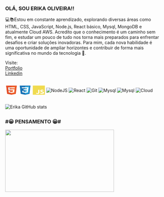 ### OLÁ, SOU ERIKA OLIVEIRA!!

 💻📚Estou em constante aprendizado, explorando diversas áreas como HTML, CSS, JavaScript, Node.js, React básico, Mysql, MongoDB e atualmente Cloud AWS.
 Acredito que o conhecimento é um caminho sem fim, e estudar um pouco de tudo nos torna mais preparados para enfrentar desafios e criar soluções inovadoras. Para mim, cada nova 
 habilidade é uma oportunidade de ampliar horizontes e contribuir de forma mais significativa no mundo da tecnologia 🙂.

 Visite:<br>
 [Portfolio](http://portfolio-erika-azure.vercel.app) <br>
 [Linkedin](https://www.linkedin.com/in/erika-oliveira-11302432a/)
 

<div style="display: inline_block"><br>
<img align="center" alt="HTML" height="30" width="40" src="https://raw.githubusercontent.com/devicons/devicon/master/icons/html5/html5-original.svg">
<img align="center" alt="CSS" height="30" width="40" src="https://raw.githubusercontent.com/devicons/devicon/master/icons/css3/css3-original.svg">
<img align="center" alt="Js" height="30" width="40" src="https://raw.githubusercontent.com/devicons/devicon/master/icons/javascript/javascript-plain.svg">
<img align="center" alt="NodeJS" height="35" width="35" src="https://img.icons8.com/?size=100&id=hsPbhkOH4FMe&format=png&color=000000"> 
<img align="center" alt="React" height="35" width="35" src="https://img.icons8.com/?size=100&id=bzf0DqjXFHIW&format=png&color=000000">
<img align="center" alt="Git" height="30" width="40" src="https://cdn.iconscout.com/icon/free/png-256/free-git-18-1175219.png">
<img align="center" alt="Mysql" height="40" width="40" src="https://img.icons8.com/?size=100&id=qGUfLiYi1bRN&format=png&color=000000">
<img align="center" alt="Mysql" height="40" width="40" src="https://img.icons8.com/?size=100&id=74402&format=png&color=000000"> 
<img align="center" alt="Cloud" height="40" width="40" src="https://ohdigital.agency/_next/image?url=%2Fimages%2Fcerts%2Fcloud-prac.png&w=128&q=75">
</div>

  ##
![Erika GitHub stats](https://github-readme-stats.vercel.app/api?username=erikaoliveiracorrea&show_icons=true&theme=radical)

##
<h3>#😀 PENSAMENTO 😀#</h3>

<img height="200" width="350" src="https://cdn.pensador.com/img/imagens/pe/ns/pensador_frases_estudos_5.jpg?auto_optimize=low&width=655">

